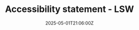 ---
title: Accessibility statement - LSW
linkTitle: Accessibility statement - LSW
date: '2025-05-01T21:06:00Z'
weight: 1
description: No content
draft: false
ref: accessibility-statement---lsw
---